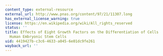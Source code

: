 ```yaml
---
content_type: external-resource
external_url: http://www.pnas.org/content/97/21/11307.long
has_external_license_warning: true
license: https://en.wikipedia.org/wiki/All_rights_reserved
status: ''
title: Effects of Eight Growth Factors on the Differentiation of Cells Derived from
  Human Embryonic Stem Cells
uid: 4419427b-c3c6-4633-a045-6e01dc9fe261
wayback_url: ''
---
```

